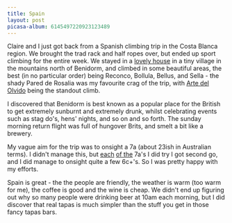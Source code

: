 ```yaml
---
title: Spain
layout: post
picasa-album: 6145497220923123489
---
```


Claire and I just got back from a Spanish climbing trip in the Costa Blanca
region. We brought the trad rack and half ropes over, but ended up sport
climbing for the entire week.  We stayed in a <a
href="http://abdet.com/accommodation-costa-blanca">lovely house</a> in a tiny
village in the mountains north of Benidorm, and climbed in some beautiful
areas, the best (in no particular order) being Reconco, Bollula, Bellus, and
Sella - the shady Pared de Rosalia was my favourite crag of the trip, with <a
href="http://www.rockfax.com/databases/r.php?i=14301">Arte del Olvido</a>
being the standout climb.

I discovered that Benidorm is best known as a popular place for the British to
get extremely sunburnt and extremely drunk, whilst celebrating events such as
stag do's, hens' nights, and so on and so forth. The sunday morning return
flight was full of hungover Brits, and smelt a bit like a brewery.

My vague aim for the trip was to onsight a 7a (about 23ish in Australian
terms). I didn't manage this, but <a
href="http://www.rockfax.com/databases/r.php?i=53555">each</a> <a
href="http://www.rockfax.com/databases/r.php?i=53986">of the</a> 7a's I did
try I got second go, and I did manage to onsight quite a few 6c+'s. So I was
pretty happy with my efforts.

Spain is great - the the people are friendly, the weather is warm (too warm
for me), the coffee is good and the wine is cheap. We didn't end up figuring
out why so many people were drinking beer at 10am each morning, but I did
discover that real tapas is much simpler than the stuff you get in those fancy
tapas bars.